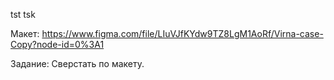 tst tsk

Макет:
https://www.figma.com/file/LIuVJfKYdw9TZ8LgM1AoRf/Virna-case-Copy?node-id=0%3A1

Задание:
Сверстать по макету.